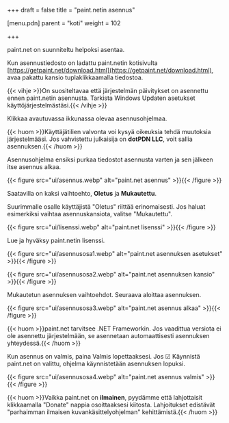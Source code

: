 +++
draft = false
title = "paint.netin asennus"

[menu.pdn]
    parent = "koti"
    weight = 102

+++

paint.net on suunniteltu helpoksi asentaa.

Kun asennustiedosto on ladattu paint.netin kotisivulta [https://getpaint.net/download.html](https://getpaint.net/download.html), avaa pakattu kansio tuplaklikkaamalla tiedostoa.

{{< vihje >}}On suositeltavaa että järjestelmän päivitykset on asennettu ennen paint.netin asennusta. Tarkista Windows Updaten asetukset käyttöjärjestelmästäsi.{{< /vihje >}}

Klikkaa avautuvassa ikkunassa olevaa asennusohjelmaa.

{{< huom >}}Käyttäjätilien valvonta voi kysyä oikeuksia tehdä muutoksia järjestelmääsi. Jos vahvistettu julkaisija on **dotPDN LLC**, voit sallia asennuksen.{{< /huom >}}

Asennusohjelma ensiksi purkaa tiedostot asennusta varten ja sen jälkeen itse asennus alkaa.

{{< figure src="ui/asennus.webp" alt="paint.net asennus" >}}{{< /figure >}}

Saatavilla on kaksi vaihtoehto, **Oletus** ja **Mukautettu**.

Suurimmalle osalle käyttäjistä "Oletus" riittää erinomaisesti. Jos haluat esimerkiksi vaihtaa asennuskansiota, valitse "Mukautettu".

{{< figure src="ui/lisenssi.webp" alt="paint.net lisenssi" >}}{{< /figure >}}

Lue ja hyväksy paint.netin lisenssi.

{{< figure src="ui/asennusosa1.webp" alt="paint.net asennuksen asetukset" >}}{{< /figure >}}

{{< figure src="ui/asennusosa2.webp" alt="paint.net asennuksen kansio" >}}{{< /figure >}}

Mukautetun asennuksen vaihtoehdot. Seuraava aloittaa asennuksen.

{{< figure src="ui/asennusosa3.webp" alt="paint.net asennus alkaa" >}}{{< /figure >}}

{{< huom >}}paint.net tarvitsee .NET Frameworkin. Jos vaadittua versiota ei ole asennettu järjestelmään, se asennetaan automaattisesti asennuksen yhteydessä.{{< /huom >}}

Kun asennus on valmis, paina Valmis lopettaaksesi. Jos &#x2611; Käynnistä paint.net on valittu, ohjelma käynnistetään asennuksen lopuksi.

{{< figure src="ui/asennusosa4.webp" alt="paint.net asennus valmis" >}}{{< /figure >}}

{{< huom >}}Vaikka paint.net on **ilmainen**, pyydämme että lahjottaisit klikkaamalla "Donate" nappia osoittaaksesi kiitosta. Lahjoitukset edistävät "parhaimman ilmaisen kuvankäsittelyohjelman" kehittämistä.{{< /huom >}}
